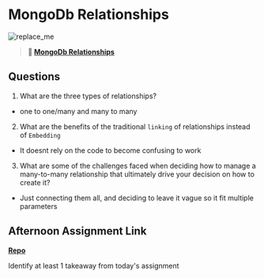 # MongoDb Relationships

![replace_me](https://codeworks.blob.core.windows.net/public/assets/img/illustrations/placeholder.svg)

> **📖 [MongoDb Relationships](https://codeworksacademy.com/fs-student-guide/resources/wk5/02-Relationships)**

## Questions

1. What are the three types of relationships?

- one to one/many and many to many

2. What are the benefits of the traditional `linking` of relationships instead of `Embedding`

- It doesnt rely on the code to become confusing to work

3. What are some of the challenges faced when deciding how to manage a many-to-many relationship that ultimately drive your decision on how to create it?

- Just connecting them all, and deciding to leave it vague so it fit multiple parameters

## Afternoon Assignment Link

**[Repo](https://github.com/Thomas-Daily/gregslist-auth.git)**

Identify at least 1 takeaway from today's assignment
